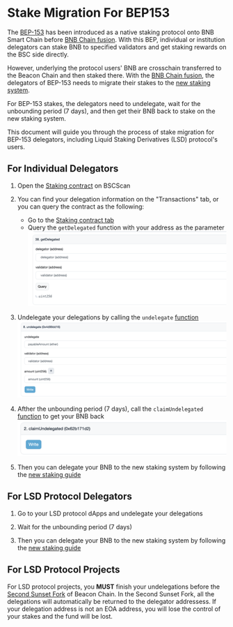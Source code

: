 # Stake Migration For BEP153

The [BEP-153](https://github.com/bnb-chain/BEPs/blob/master/BEPs/BEP153.md) has been introduced as a native staking
protocol onto BNB Smart Chain before [BNB Chain fusion](https://www.bnbchain.org/en/bnb-chain-fusion).
With this BEP, individual or institution delegators can stake BNB to specified validators
and get staking rewards on the BSC side directly.

However, underlying the protocol users' BNB are crosschain transferred
to the Beacon Chain and then staked there. With the [BNB Chain fusion](https://www.bnbchain.org/en/bnb-chain-fusion),
the delegators of BEP-153 needs to migrate their stakes to the [new staking system](new-stake.md).

For BEP-153 stakes, the delegators need to undelegate, wait for the unbounding period (7 days), and then get their
BNB back to stake on the new staking system.

This document will guide you through the process of stake migration for BEP-153 delegators, including Liquid
Staking Derivatives (LSD) protocol's users.

## For Individual Delegators

1. Open the [Staking contract](https://bscscan.com/address/0x0000000000000000000000000000000000002001) on BSCScan

2. You can find your delegation information on the "Transactions" tab, or you can query the contract as the following:
    * Go to the [Staking contract tab](https://bscscan.com/address/0x0000000000000000000000000000000000002001#readContract)
    * Query the `getDelegated` function with your address as the parameter
   ![img](../../assets/bcfusion/bep153-migration1.png)

3. Undelegate your delegations by calling
   the `undelegate` [function](https://bscscan.com/address/0x0000000000000000000000000000000000002001#writeContract)
   ![img](../../assets/bcfusion/bep153-migration2.png)

4. Afther the unbounding period (7 days), call
   the `claimUndelegated` [function](https://bscscan.com/address/0x0000000000000000000000000000000000002001#writeContract)
   to get your BNB back
   ![img](../../assets/bcfusion/bep153-migration3.png)

5. Then you can delegate your BNB to the new staking system by following the [new staking guide](new-stake.md)

## For LSD Protocol Delegators

1. Go to your LSD protocol dApps and undelegate your delegations

2. Wait for the unbounding period (7 days)

3. Then you can delegate your BNB to the new staking system by following the [new staking guide](new-stake.md)

## For LSD Protocol Projects

For LSD protocol projects, you **MUST** finish your undelegations before
the [Second Sunset Fork](https://www.bnbchain.org/en/bnb-chain-fusion) of Beacon Chain.
In the Second Sunset Fork, all the delegations will automatically be returned to the delegator addressess.
If your delegation address is not an EOA address, you will lose the control of your stakes and the fund will be lost.